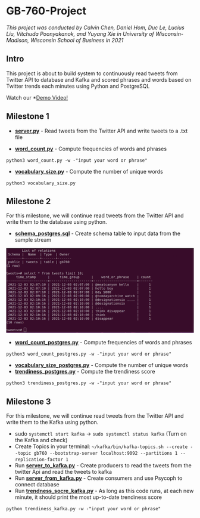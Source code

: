 # GB-760-Project

*This project was conducted by Calvin Chen, Daniel Hom, Duc Le, Lucius Liu, Vitchuda Poonyakanok, and Yuyang Xie in University of Wisconsin-Madison, Wisconsin School of Business in 2021*

## Intro
This project is about to build system to continuously read tweets from Twitter API to database and Kafka and scored phrases and words based on Twitter trends each minutes using Python and PostgreSQL


Watch our *[Demo Video!](https://www.youtube.com/watch?v=RsZ3ixB_C6Q)

## Milestone 1

* [**server.py**](Milestone1/server.py) - Read tweets from the Twitter API and write tweets to a .txt file

* [**word_count.py**](Milestone1/word_count.py) - Compute frequencies of words and phrases
```
python3 word_count.py -w -"input your word or phrase"
```

* [**vocabulary_size.py**](Milestone1/vocabulary_size.py) - Compute the number of unique words
```
python3 vocabulary_size.py
```

## Milestone 2

For this milestone, we will continue read tweets from the Twitter API and write them to the database using python.

* [**schema_postgres.sql**](Milestone2/schema_postgres.sql) - Create schema table to input data from the sample stream

![](Milestone2/database_sample.png)

* [**word_count_postgres.py**](Milestone2/word_count_postgres.py) - Compute frequencies of words and phrases
```
python3 word_count_postgres.py -w -"input your word or phrase"
```
* [**vocabulary_size_postgres.py**](Milestone2/vocabulary_size_postgres.py) - Compute the number of unique words
* [**trendiness_postgres.py**](Milestone2/trendiness_postgres.py) - Compute the trendiness score
```
python3 trendiness_postgres.py -w -"input your word or phrase"
```

## Milestone 3

For this milestone, we will continue read tweets from the Twitter API and write them to the Kafka using python.

 * sudo `systemctl start kafka` -> `sudo systemctl status kafka` (Turn on the Kafka and check)
  * Create Topics in your terminal: `~/kafka/bin/kafka-topics.sh --create --topic gb760 --bootstrap-server localhost:9092 --partitions 1 --replication-factor 1`
  * Run [**server_to_kafka.py**](Milestone3/server_to_kafka.py) - Create producers to read the tweets from the twitter Api and read the tweets to kafka
  * Run [**server_from_kafka.py**](Milestone3/server_from_kafka.py) - Create consumers and use Psycoph to connect database
  * Run [**trendness_socre_kafka.py**](Milestone3/trendness_score_kafka.py) - As long as this code runs, at each new minute, it should print the most up-to-date trendiness score
  
  ```
  python trendiness_kafka.py -w -"input your word or phrase"
  ```

